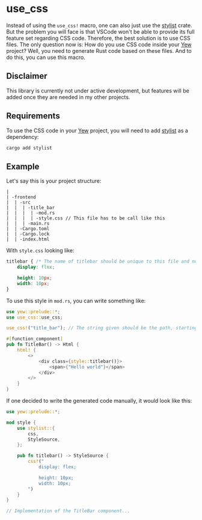 # use_css

Instead of using the `use_css!` macro, one can also just use the [stylist](https://crates.io/crates/stylist) crate. But the problem you will face is that VSCode won't be able to provide its full feature set regarding CSS code. Therefore, the best solution is to use CSS files. The only question now is: How do you use CSS code inside your [Yew](https://yew.rs) project? Well, you need to generate Rust code based on these files. And to do this, you can use this macro.

## Disclaimer

This library is currently not under active development, but features will be added once they are needed in my other projects.

## Requirements

To use the CSS code in your [Yew](https://yew.rs) project, you will need to add [stylist](https://crates.io/crates/stylist) as a dependency:

```bash
cargo add stylist
```

## Example

Let's say this is your project structure:

```text
|
| -frontend
|  | -src
|  |  | -title_bar
|  |  |  | -mod.rs
|  |  |  | -style.css // This file has to be call like this
|  |  | -main.rs
|  | -Cargo.toml
|  | -Cargo.lock
|  | -index.html
```

With `style.css` looking like:

```css
titlebar { /* The name of titlebar should be unique to this file and not be surrounded by anything. */
    display: flex;

    height: 10px;
    width: 10px;
}
```

To use this style in `mod.rs`, you can write something like:

```rust
use yew::prelude::*;
use use_css::use_css;

use_css!("title_bar"); // The string given should be the path, starting from `scr/`, to the folder where the desired `style.css` can be found.

#[function_component]
pub fn TitleBar() -> Html {
    html! {
        <>
            <div class={style::titlebar()}>
                <span>{"Hello world"}</span>
            </div>
        </>
    }
}
```

If one decided to write the generated code manually, it would look like this:

```rust
use yew::prelude::*;

mod style {
    use stylist::{
        css,
        StyleSource,
    };

    pub fn titlebar() -> StyleSource {
        css!("
            display: flex;

            height: 10px;
            width: 10px;
        ")
    }
}

// Implementation of the TitleBar component...
```
